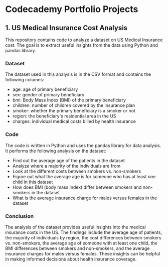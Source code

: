 # Codecademy Portfolio Projects

## 1. US Medical Insurance Cost Analysis 

This repository contains code to analyze a dataset on US Medical Insurance cost. The goal is to extract useful insights from the data using Python and pandas library.

### Dataset
The dataset used in this analysis is in the CSV format and contains the following columns:

 - age: age of primary beneficiary
 - sex: gender of primary beneficiary
 - bmi: Body Mass Index (BMI) of the primary beneficiary
 - children: number of children covered by the insurance plan
 - smoker: whether the primary beneficiary is a smoker or not
 - region: the beneficiary's residential area in the US
 - charges: individual medical costs billed by health insurance

### Code
The code is written in Python and uses the pandas library for data analysis. It performs the following analysis on the dataset:

 - Find out the average age of the patients in the dataset
 - Analyze where a majority of the individuals are from
 - Look at the different costs between smokers vs. non-smokers
 - Figure out what the average age is for someone who has at least one child in this dataset
 - How does BMI (body mass index) differ between smokers and non-smokers in the dataset
 - What is the average insurance charge for males versus females in the dataset

### Conclusion
 The analysis of the dataset provides useful insights into the medical insurance costs in the US. The findings include the average age of patients, the majority of individuals by region, the cost differences between smokers vs. non-smokers, the average age of someone with at least one child, the BMI differences between smokers and non-smokers, and the average insurance charges for males versus females. These insights can be helpful in making informed decisions about health insurance coverage.